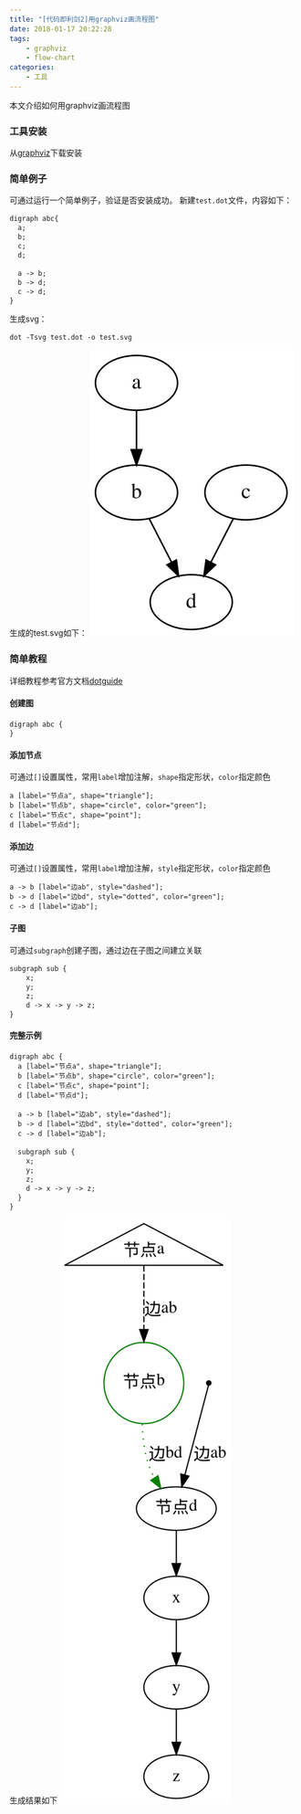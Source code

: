 ```yaml
---
title: "[代码即利剑2]用graphviz画流程图"
date: 2018-01-17 20:22:28
tags:
    - graphviz
    - flow-chart
categories:
    - 工具
---
```


本文介绍如何用graphviz画流程图

<!-- more -->

### 工具安装
从[graphviz](http://www.graphviz.org/download/)下载安装

### 简单例子
可通过运行一个简单例子，验证是否安装成功。
新建`test.dot`文件，内容如下：
```
digraph abc{
  a;
  b;
  c;
  d;

  a -> b;
  b -> d;
  c -> d;
}
```

生成svg：
```
dot -Tsvg test.dot -o test.svg
```

生成的test.svg如下：
![test_graphviz](/asserts/images/test_graphviz.svg)

### 简单教程
详细教程参考官方文档[dotguide](https://graphviz.gitlab.io/_pages/pdf/dotguide.pdf)

#### 创建图
```
digraph abc {
}
```

#### 添加节点
可通过`[]`设置属性，常用`label`增加注解，`shape`指定形状，`color`指定颜色
```
a [label="节点a", shape="triangle"];
b [label="节点b", shape="circle", color="green"];
c [label="节点c", shape="point"];
d [label="节点d"];
```

#### 添加边
可通过`[]`设置属性，常用`label`增加注解，`style`指定形状，`color`指定颜色
```
a -> b [label="边ab", style="dashed"];
b -> d [label="边bd", style="dotted", color="green"];
c -> d [label="边ab"];
```

#### 子图
可通过`subgraph`创建子图，通过边在子图之间建立关联
```
subgraph sub {
    x;
    y;
    z;
    d -> x -> y -> z;
}
```

#### 完整示例
```
digraph abc {
  a [label="节点a", shape="triangle"];
  b [label="节点b", shape="circle", color="green"];
  c [label="节点c", shape="point"];
  d [label="节点d"];

  a -> b [label="边ab", style="dashed"];
  b -> d [label="边bd", style="dotted", color="green"];
  c -> d [label="边ab"];

  subgraph sub {
    x;
    y;
    z;
    d -> x -> y -> z;
  }
}
```
生成结果如下
![demo_graphviz](/asserts/images/demo_graphviz.svg)
